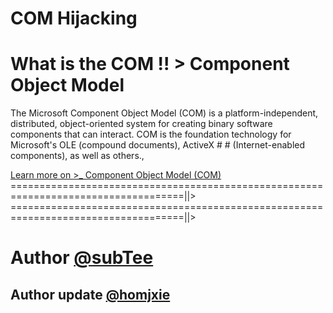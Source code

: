 # COM Hijacking 
#  What is the COM !! > Component Object Model

  The Microsoft Component Object Model (COM) is a platform-independent, distributed, object-oriented system for creating binary 
  software components that can interact. COM is the foundation technology for Microsoft's OLE (compound documents), ActiveX # #  (Internet-enabled components), as well as others.,

[Learn more on >_ Component Object Model (COM)](https://msdn.microsoft.com/en-us/library/windows/desktop/ms694363%28v=vs.85%29.aspx)
====================================================================================||> ====================================================================================||>
# Author [@subTee](https://twitter.com/subTee)
## Author update [@homjxie](https://twitter.com/homjxi0e)
 
